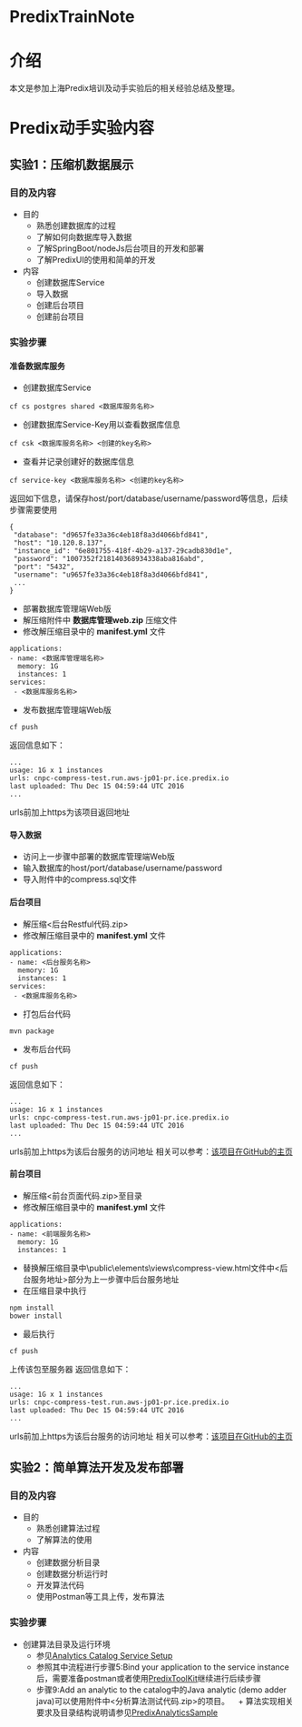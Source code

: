 # PredixTrainNote

# 介绍
  本文是参加上海Predix培训及动手实验后的相关经验总结及整理。
# Predix动手实验内容
## 实验1：压缩机数据展示
### 目的及内容
  + 目的
      + 熟悉创建数据库的过程
      + 了解如何向数据库导入数据
      + 了解SpringBoot/nodeJs后台项目的开发和部署
      + 了解PredixUI的使用和简单的开发
  + 内容
      + 创建数据库Service
      + 导入数据
      + 创建后台项目
      + 创建前台项目
### 实验步骤
#### 准备数据库服务
  + 创建数据库Service
```
cf cs postgres shared <数据库服务名称>
```
  + 创建数据库Service-Key用以查看数据库信息
```
cf csk <数据库服务名称> <创建的key名称>
```
  + 查看并记录创建好的数据库信息
```
cf service-key <数据库服务名称> <创建的key名称>
```

返回如下信息，请保存host/port/database/username/password等信息，后续步骤需要使用

```
{
 "database": "d9657fe33a36c4eb18f8a3d4066bfd841",
 "host": "10.120.8.137",
 "instance_id": "6e801755-418f-4b29-a137-29cadb830d1e",
 "password": "1007352f218140368934338aba816abd",
 "port": "5432",
 "username": "u9657fe33a36c4eb18f8a3d4066bfd841",
 ...
}
```

  + 部署数据库管理端Web版
  + 解压缩附件中 **数据库管理web.zip** 压缩文件
  + 修改解压缩目录中的 **manifest.yml** 文件

```
applications:
- name: <数据库管理端名称>
  memory: 1G
  instances: 1
services:
 - <数据库服务名称>
```

  + 发布数据库管理端Web版
```
cf push
```
  返回信息如下：
```
...
usage: 1G x 1 instances
urls: cnpc-compress-test.run.aws-jp01-pr.ice.predix.io
last uploaded: Thu Dec 15 04:59:44 UTC 2016
...
```
  urls前加上https为该项目返回地址
 
#### 导入数据
  + 访问上一步骤中部署的数据库管理端Web版
  + 输入数据库的host/port/database/username/password
  + 导入附件中的compress.sql文件
#### 后台项目
  + 解压缩<后台Restful代码.zip>
  + 修改解压缩目录中的 **manifest.yml** 文件

```
applications:
- name: <后台服务名称>
  memory: 1G
  instances: 1
services:
 - <数据库服务名称>
```
  + 打包后台代码
```
mvn package
```
  + 发布后台代码
```
cf push
```
  返回信息如下：
```
...
usage: 1G x 1 instances
urls: cnpc-compress-test.run.aws-jp01-pr.ice.predix.io
last uploaded: Thu Dec 15 04:59:44 UTC 2016
...
```
  urls前加上https为该后台服务的访问地址
  相关可以参考：[该项目在GitHub的主页](https://github.com/PredixDev/predix-rdbr-cf)

#### 前台项目
  + 解压缩<前台页面代码.zip>至目录
  + 修改解压缩目录中的 **manifest.yml** 文件
```
applications:
- name: <前端服务名称>
  memory: 1G
  instances: 1
```
  + 替换解压缩目录中\public\elements\views\compress-view.html文件中<后台服务地址>部分为上一步骤中后台服务地址
  + 在压缩目录中执行
```
npm install
bower install
```
  + 最后执行
```
cf push
```
  上传该包至服务器
  返回信息如下：
```
...
usage: 1G x 1 instances
urls: cnpc-compress-test.run.aws-jp01-pr.ice.predix.io
last uploaded: Thu Dec 15 04:59:44 UTC 2016
...
```
  urls前加上https为该后台服务的访问地址
  相关可以参考：[该项目在GitHub的主页](https://github.com/PredixDev/predix-seed)

## 实验2：简单算法开发及发布部署
### 目的及内容
  + 目的
    + 熟悉创建算法过程
    + 了解算法的使用
  + 内容
    + 创建数据分析目录
    + 创建数据分析运行时
    + 开发算法代码
    + 使用Postman等工具上传，发布算法
### 实验步骤
  + 创建算法目录及运行环境
    + 参见[Analytics Catalog Service Setup](https://predix-io.run.aws-jp01-pr.ice.predix.io/docs/?r=524849#ZJLU5uS)
    + 参照其中流程进行步骤5:Bind your application to the service instance后，需要准备postman或者使用[PredixToolKit](https://predix-starter.run.aws-jp01-pr.ice.predix.io/#!/analyticsCatalog)继续进行后续步骤
    + 步骤9:Add an analytic to the catalog中的Java analytic (demo adder java)可以使用附件中<分析算法测试代码.zip>的项目。
    + 算法实现相关要求及目录结构说明请参见[PredixAnalyticsSample](https://github.com/PredixDev/predix-analytics-sample)
